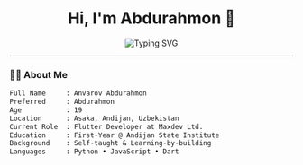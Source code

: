 <h1 align="center">Hi, I'm Abdurahmon 👋</h1>

<p align="center">
  <img src="https://readme-typing-svg.herokuapp.com?center=true&vCenter=true&color=36BCF7&size=22&lines=Flutter+Dev+%F0%9F%93%B1;AI+Enthusiast+%F0%9F%94%A5;Cybersecurity+Curious+%F0%9F%92%BB;Open+Source+Contributor+%F0%9F%92%A1;Tech+Learner+For+Life+%F0%9F%98%89" alt="Typing SVG" />
</p>

---

### 🧑‍💻 About Me

```txt
Full Name     : Anvarov Abdurahmon
Preferred     : Abdurahmon
Age           : 19
Location      : Asaka, Andijan, Uzbekistan
Current Role  : Flutter Developer at Maxdev Ltd.
Education     : First-Year @ Andijan State Institute
Background    : Self-taught & Learning-by-building
Languages     : Python • JavaScript • Dart
